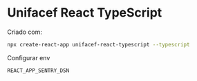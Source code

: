 # Unifacef React TypeScript

Criado com:

```bash
npx create-react-app unifacef-react-typescript --typescript
```

Configurar env

```env
REACT_APP_SENTRY_DSN
```